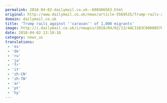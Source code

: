 ```yaml
---
permalink: 2018-04-02-dailymail.co.uk--698486563.html
original: http://www.dailymail.co.uk/news/article-5569535/Trump-rails-against-caravan-1-000-migrants.html?ITO=1490&ns_mchannel=rss&ns_campaign=1490
domain: dailymail.co.uk
title: 'Trump rails against ''caravan'' of 1,000 migrants'
image: http://i.dailymail.co.uk/i/newpix/2018/04/02/13/4AC3183C00000578-0-image-a-4_1522672529940.jpg
date: 2018-04-02 13:10:18
category: news_us
translations: 
 - 'es'
 - 'de'
 - 'ru'
 - 'ja'
 - 'fr'
 - 'it'
 - 'zh-CN'
 - 'zh-TW'
 - 'ar'
 - 'pt'
 - 'hy'
---
```



